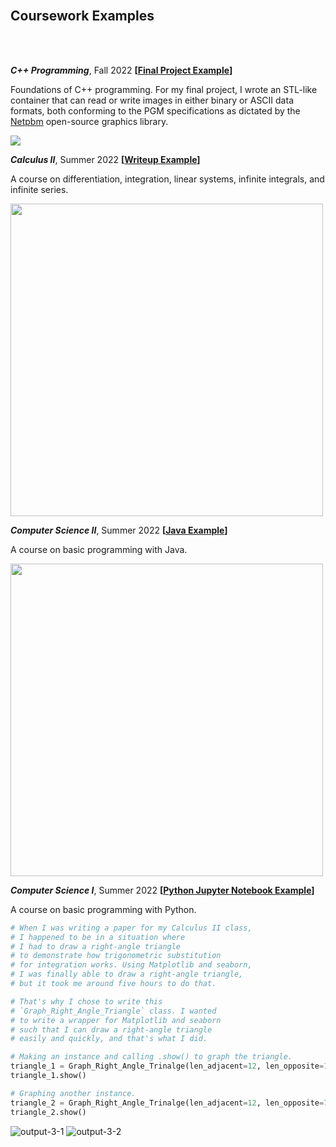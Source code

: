 <br>

## Coursework Examples

<!---
June 30, 2022
For the example writeup image,
I needed to add a light grey (HTML Color Code F6F8FA)
border around it so that it doesn't just blend in too much
with a white background -- e.g. GitHub on desktop.

I used Gimp. 'Filter' 'Decor' 'Border' size 4, D value 1

Plus, you can see the HTML color code on any website on Chrome
on Chrome Developer's mode by typing Ctrl + Shift + c
--->

<br>
<br>

***C++ Programming***, Fall 2022 **[[Final Project Example](https://github.com/soobinrho/college-programming/tree/main/2022-fall/c%2B%2B-programming/final-project)]**

Foundations of C++ programming. For my final project,
I wrote an STL-like container that can read or write images
in either binary or ASCII data formats, both conforming
to the PGM specifications as dictated by the
[Netpbm](https://netpbm.sourceforge.net/doc/pgm.html)
open-source graphics library.

<img src="https://user-images.githubusercontent.com/19341857/206621901-49d342fb-2854-4796-ad12-4fc58b8b55e8.png">

<br>

***Calculus II***, Summer 2022 **[[Writeup Example](https://github.com/soobinrho/college-programming/blob/main/2022-summer/calculus-II/AFP2-SoobinRho.pdf)]**

A course on differentiation, integration,
linear systems, infinite integrals, and
infinite series.

<img src="https://user-images.githubusercontent.com/19341857/176699968-c9cd420b-b0f9-47d5-98cb-320e533e9907.png" width="500px">

<br>

***Computer Science II***, Summer 2022 **[[Java Example](https://github.com/soobinrho/college-programming/blob/main/2022-summer/computer-science-II/RhoRace.java)]**

A course on basic programming with Java.

<img src="https://user-images.githubusercontent.com/19341857/184002427-9c12da89-9818-4590-b4c8-11bf8eac9032.svg" width="500px">

<br>

***Computer Science I***, Summer 2022 **[[Python Jupyter Notebook Example](https://github.com/soobinrho/college-programming/blob/main/2022-summer/computer-science-I/15-final-project.ipynb)]**

A course on basic programming with Python.

```Python
# When I was writing a paper for my Calculus II class,
# I happened to be in a situation where
# I had to draw a right-angle triangle
# to demonstrate how trigonometric substitution
# for integration works. Using Matplotlib and seaborn,
# I was finally able to draw a right-angle triangle,
# but it took me around five hours to do that.

# That's why I chose to write this
# `Graph_Right_Angle_Triangle` class. I wanted
# to write a wrapper for Matplotlib and seaborn
# such that I can draw a right-angle triangle
# easily and quickly, and that's what I did.

# Making an instance and calling .show() to graph the triangle.
triangle_1 = Graph_Right_Angle_Trinalge(len_adjacent=12, len_opposite=12)
triangle_1.show()

# Graphing another instance.
triangle_2 = Graph_Right_Angle_Trinalge(len_adjacent=12, len_opposite=7)
triangle_2.show()
```
![output-3-1](https://user-images.githubusercontent.com/19341857/176696554-3a81950c-e087-44a8-b3fe-2b7695275e62.svg)
![output-3-2](https://user-images.githubusercontent.com/19341857/176696587-50ca1232-f5ff-4d00-9cc9-ad9834ba6589.svg)

<br>
<br>
<br>

<!---

"A Note About Git Commit Messages" by Tim Pope
https://tbaggery.com/2008/04/19/a-note-about-git-commit-messages.html

Capitalized, short (50 chars or less) summary

More detailed explanatory text, if necessary.  Wrap it to about 72
characters or so.  In some contexts, the first line is treated as the
subject of an email and the rest of the text as the body.  The blank
line separating the summary from the body is critical (unless you omit
the body entirely); tools like rebase can get confused if you run the
two together.

Write your commit message in the imperative: "Fix bug" and not "Fixed bug"
or "Fixes bug."  This convention matches up with commit messages generated
by commands like git merge and git revert.

--->
